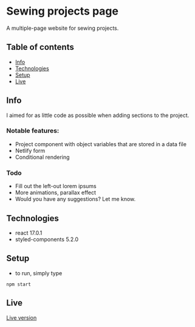 # Sewing projects page

A multiple-page website for sewing projects.

## Table of contents

- [Info](#info)
- [Technologies](#technologies)
- [Setup](#setup)
- [Live](#live)

## Info

I aimed for as little code as possible when adding sections to the project.

### Notable features:

- Project component with object variables that are stored in a data file
- Netlify form
- Conditional rendering

### Todo

- Fill out the left-out lorem ipsums
- More animations, parallax effect
- Would you have any suggestions? Let me know.

## Technologies

- react 17.0.1
- styled-components 5.2.0

## Setup

- to run, simply type

```
npm start
```

## Live

[Live version](https://neringasews.netlify.app/)
